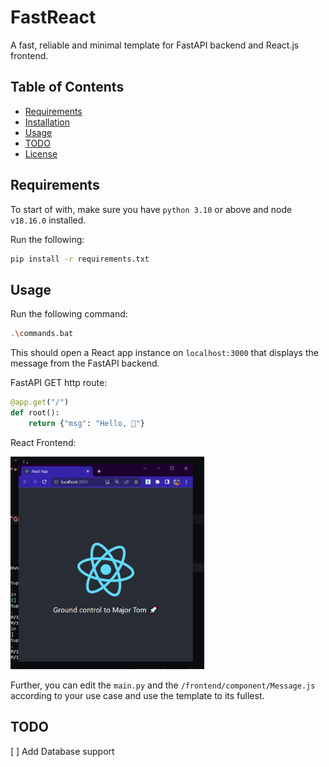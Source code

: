 # FastReact
A fast, reliable and minimal template for FastAPI backend and React.js frontend.

## Table of Contents
- [Requirements](#requirements)
- [Installation](#installation)
- [Usage](#usage)
- [TODO](#todo)
- [License](#license)



## Requirements
To start of with, make sure you have `python 3.10` or above and node `v18.16.0` installed.

Run the following:
```bash
pip install -r requirements.txt
```

## Usage
Run the following command:

```bash
.\commands.bat
```

This should open a React app instance on `localhost:3000` that displays the message from the FastAPI backend.

FastAPI GET http route:

```python
@app.get("/")
def root():
    return {"msg": "Hello, 👋"}
```

React Frontend:
<p align="left"><img src="react.png" height="340px"><br></p>

Further, you can edit the `main.py` and the `/frontend/component/Message.js` according to your use case and use the template to its fullest.

## TODO
[ ] Add Database support
